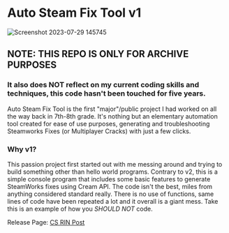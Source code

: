# Auto Steam Fix Tool v1

![Screenshot 2023-07-29 145745](https://github.com/ManiacKnight/Auto-Steam-Fix-Tool-v1-GUILess-/assets/50814368/da677df5-2836-40ff-a76c-c50de7f96b5f)

## NOTE: THIS REPO IS ONLY FOR ARCHIVE PURPOSES
### It also does **NOT** reflect on my current coding skills and techniques, this code hasn't been touched for five years.

Auto Steam Fix Tool is the first "major"/public project I had worked on all the way back in 7th-8th grade.
It's nothing but an elementary automation tool created for ease of use purposes, generating and troubleshooting Steamworks Fixes (or Multiplayer Cracks) with just a few clicks.

### Why v1?
This passion project first started out with me messing around and trying to build something other than hello world programs.
Contrary to v2, this is a simple console program that includes some basic features to generate SteamWorks fixes using Cream API.
The code isn't the best, miles from anything considered standard really. There is no use of functions, same lines of code have been repeated a lot and it overall is a giant mess.
Take this is an example of how you *SHOULD NOT* code.

Release Page: [CS RIN Post](https://cs.rin.ru/forum/viewtopic.php?f=29&t=97112)
